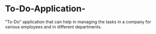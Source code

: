 # To-Do-Application-
 "To-Do" application that can help in managing the tasks in a company for various employees and in different departments.
